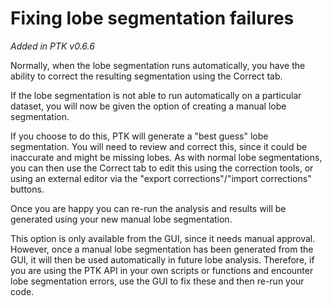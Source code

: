 # Fixing lobe segmentation failures

_Added in PTK v0.6.6_

Normally, when the lobe segmentation runs automatically, you have the ability to correct the resulting segmentation using the Correct tab.

If the lobe segmentation is not able to run automatically on a particular dataset, you will now be given the option of creating a manual lobe segmentation.

If you choose to do this, PTK will generate a "best guess" lobe segmentation. You will need to review and correct this, since it could be inaccurate and might be missing lobes. As with normal lobe segmentations, you can then use the Correct tab to edit this using the correction tools, or using an external editor via the "export corrections"/"import corrections" buttons.

Once you are happy you can re-run the analysis and results will be generated using your new manual lobe segmentation.

This option is only available from the GUI, since it needs manual approval. However, once a manual lobe segmentation has been generated from the GUI, it will then be used automatically in future lobe analysis. Therefore, if you are using the PTK API in your own scripts or functions and encounter lobe segmentation errors, use the GUI to fix these and then re-run your code.
